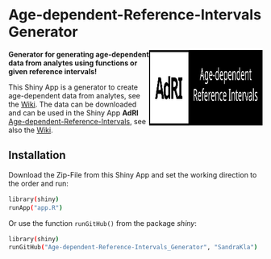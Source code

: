 # Age-dependent-Reference-Intervals Generator 

<img src="www/Logo.svg" width="225px" height="150px" align="right"/>

**Generator for generating age-dependent data from analytes using functions or given reference intervals!**


This Shiny App is a generator to create age-dependent data from analytes, see the [Wiki](https://github.com/SandraKla/Age-dependent-Reference-Intervals_Generator/wiki). The data can be downloaded and can be used in the Shiny App **AdRI** [Age-dependent-Reference-Intervals](https://github.com/SandraKla/Age-dependent-Reference-Intervals), see also the [Wiki](https://github.com/SandraKla/Age-dependent-Reference-Intervals/wiki/Data-from-Generator). 

## Installation

Download the Zip-File from this Shiny App and set the working direction to the order and run:

```bash
library(shiny)
runApp("app.R")
```
Or use the function ```runGitHub()``` from the package *shiny*:

```bash
library(shiny)
runGitHub("Age-dependent-Reference-Intervals_Generator", "SandraKla")
```
